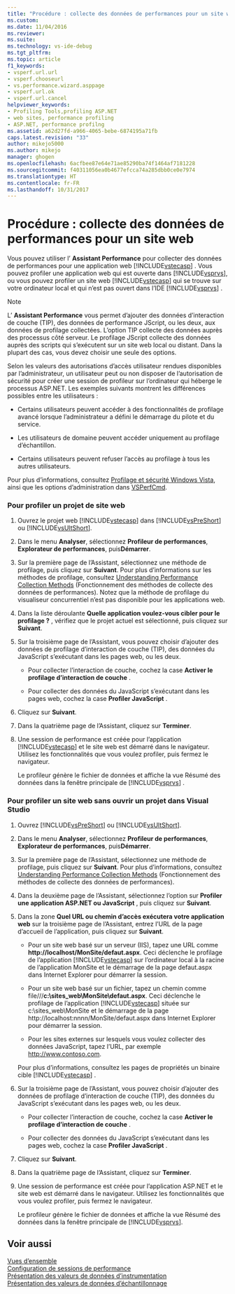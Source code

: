 ```yaml
---
title: "Procédure : collecte des données de performances pour un site web | Microsoft Docs"
ms.custom: 
ms.date: 11/04/2016
ms.reviewer: 
ms.suite: 
ms.technology: vs-ide-debug
ms.tgt_pltfrm: 
ms.topic: article
f1_keywords:
- vsperf.url.url
- vsperf.chooseurl
- vs.performance.wizard.asppage
- vsperf.url.ok
- vsperf.url.cancel
helpviewer_keywords:
- Profiling Tools,profiling ASP.NET
- web sites, performance profiling
- ASP.NET, performance profilng
ms.assetid: a62d27fd-a966-4065-bebe-6874195a71fb
caps.latest.revision: "33"
author: mikejo5000
ms.author: mikejo
manager: ghogen
ms.openlocfilehash: 6acfbee87e64e71ae85290ba74f1464af7181228
ms.sourcegitcommit: f40311056ea0b4677efcca74a285dbb0ce0e7974
ms.translationtype: HT
ms.contentlocale: fr-FR
ms.lasthandoff: 10/31/2017
---
```

# <a name="how-to-collect-performance-data-for-a-web-site"></a>Procédure : collecte des données de performances pour un site web
Vous pouvez utiliser l’ **Assistant Performance** pour collecter des données de performances pour une application web [!INCLUDE[vstecasp](../code-quality/includes/vstecasp_md.md)] . Vous pouvez profiler une application web qui est ouverte dans [!INCLUDE[vsprvs](../code-quality/includes/vsprvs_md.md)], ou vous pouvez profiler un site web [!INCLUDE[vstecasp](../code-quality/includes/vstecasp_md.md)] qui se trouve sur votre ordinateur local et qui n’est pas ouvert dans l’IDE [!INCLUDE[vsprvs](../code-quality/includes/vsprvs_md.md)] .  
  
> [!NOTE]
>  L’ **Assistant Performance** vous permet d’ajouter des données d’interaction de couche (TIP), des données de performance JScript, ou les deux, aux données de profilage collectées. L’option TIP collecte des données auprès des processus côté serveur. Le profilage JScript collecte des données auprès des scripts qui s’exécutent sur un site web local ou distant. Dans la plupart des cas, vous devez choisir une seule des options.  
  
 Selon les valeurs des autorisations d’accès utilisateur rendues disponibles par l’administrateur, un utilisateur peut ou non disposer de l’autorisation de sécurité pour créer une session de profileur sur l’ordinateur qui héberge le processus ASP.NET. Les exemples suivants montrent les différences possibles entre les utilisateurs :  
  
-   Certains utilisateurs peuvent accéder à des fonctionnalités de profilage avancé lorsque l’administrateur a défini le démarrage du pilote et du service.  
  
-   Les utilisateurs de domaine peuvent accéder uniquement au profilage d’échantillon.  
  
-   Certains utilisateurs peuvent refuser l’accès au profilage à tous les autres utilisateurs.  
  
 Pour plus d’informations, consultez [Profilage et sécurité Windows Vista](../profiling/profiling-and-windows-vista-security.md), ainsi que les options d’administration dans [VSPerfCmd](../profiling/vsperfcmd.md).  
  
### <a name="to-profile-a-web-site-project"></a>Pour profiler un projet de site web  
  
1.  Ouvrez le projet web [!INCLUDE[vstecasp](../code-quality/includes/vstecasp_md.md)] dans [!INCLUDE[vsPreShort](../code-quality/includes/vspreshort_md.md)] ou [!INCLUDE[vsUltShort](../code-quality/includes/vsultshort_md.md)].  
  
2.  Dans le menu **Analyser**, sélectionnez **Profileur de performances**, **Explorateur de performances**, puis**Démarrer**.  
  
3.  Sur la première page de l’Assistant, sélectionnez une méthode de profilage, puis cliquez sur **Suivant**. Pour plus d’informations sur les méthodes de profilage, consultez [Understanding Performance Collection Methods](../profiling/understanding-performance-collection-methods.md) (Fonctionnement des méthodes de collecte des données de performances). Notez que la méthode de profilage du visualiseur concurrentiel n’est pas disponible pour les applications web.  
  
4.  Dans la liste déroulante **Quelle application voulez-vous cibler pour le profilage ?** , vérifiez que le projet actuel est sélectionné, puis cliquez sur **Suivant**.  
  
5.  Sur la troisième page de l’Assistant, vous pouvez choisir d’ajouter des données de profilage d’interaction de couche (TIP), des données du JavaScript s’exécutant dans les pages web, ou les deux.  
  
    -   Pour collecter l’interaction de couche, cochez la case **Activer le profilage d’interaction de couche** .  
  
    -   Pour collecter des données du JavaScript s’exécutant dans les pages web, cochez la case **Profiler JavaScript** .  
  
6.  Cliquez sur **Suivant**.  
  
7.  Dans la quatrième page de l’Assistant, cliquez sur **Terminer**.  
  
8.  Une session de performance est créée pour l’application [!INCLUDE[vstecasp](../code-quality/includes/vstecasp_md.md)] et le site web est démarré dans le navigateur. Utilisez les fonctionnalités que vous voulez profiler, puis fermez le navigateur.  
  
     Le profileur génère le fichier de données et affiche la vue Résumé des données dans la fenêtre principale de [!INCLUDE[vsprvs](../code-quality/includes/vsprvs_md.md)] .  
  
### <a name="to-profile-a-web-site-without-opening-a-project-in-visual-studio"></a>Pour profiler un site web sans ouvrir un projet dans Visual Studio  
  
1.  Ouvrez [!INCLUDE[vsPreShort](../code-quality/includes/vspreshort_md.md)] ou [!INCLUDE[vsUltShort](../code-quality/includes/vsultshort_md.md)].  
  
2.  Dans le menu **Analyser**, sélectionnez **Profileur de performances**, **Explorateur de performances**, puis**Démarrer**.  
  
3.  Sur la première page de l’Assistant, sélectionnez une méthode de profilage, puis cliquez sur **Suivant**. Pour plus d’informations, consultez [Understanding Performance Collection Methods](../profiling/understanding-performance-collection-methods.md) (Fonctionnement des méthodes de collecte des données de performances).  
  
4.  Dans la deuxième page de l’Assistant, sélectionnez l’option sur **Profiler une application ASP.NET ou JavaScript** , puis cliquez sur **Suivant**.  
  
5.  Dans la zone **Quel URL ou chemin d’accès exécutera votre application web** sur la troisième page de l’Assistant, entrez l’URL de la page d’accueil de l’application, puis cliquez sur **Suivant**.  
  
    -   Pour un site web basé sur un serveur (IIS), tapez une URL comme **http://localhost/MonSite/defaut.aspx**. Ceci déclenche le profilage de l’application [!INCLUDE[vstecasp](../code-quality/includes/vstecasp_md.md)] sur l’ordinateur local à la racine de l’application MonSite et le démarrage de la page defaut.aspx dans Internet Explorer pour démarrer la session.  
  
    -   Pour un site web basé sur un fichier, tapez un chemin comme file///**c:\sites_web\MonSite\defaut.aspx**. Ceci déclenche le profilage de l’application [!INCLUDE[vstecasp](../code-quality/includes/vstecasp_md.md)] située sur c:\sites_web\MonSite et le démarrage de la page http://localhost:nnnn/MonSite/defaut.aspx dans Internet Explorer pour démarrer la session.  
  
    -   Pour les sites externes sur lesquels vous voulez collecter des données JavaScript, tapez l’URL, par exemple http://www.contoso.com.  
  
     Pour plus d’informations, consultez les pages de propriétés un binaire cible [!INCLUDE[vstecasp](../code-quality/includes/vstecasp_md.md)] .  
  
6.  Sur la troisième page de l’Assistant, vous pouvez choisir d’ajouter des données de profilage d’interaction de couche (TIP), des données du JavaScript s’exécutant dans les pages web, ou les deux.  
  
    -   Pour collecter l’interaction de couche, cochez la case **Activer le profilage d’interaction de couche** .  
  
    -   Pour collecter des données du JavaScript s’exécutant dans les pages web, cochez la case **Profiler JavaScript** .  
  
7.  Cliquez sur **Suivant**.  
  
8.  Dans la quatrième page de l’Assistant, cliquez sur **Terminer**.  
  
9. Une session de performance est créée pour l’application ASP.NET et le site web est démarré dans le navigateur. Utilisez les fonctionnalités que vous voulez profiler, puis fermez le navigateur.  
  
     Le profileur génère le fichier de données et affiche la vue Résumé des données dans la fenêtre principale de [!INCLUDE[vsprvs](../code-quality/includes/vsprvs_md.md)].  
  
## <a name="see-also"></a>Voir aussi  
 [Vues d’ensemble](../profiling/overviews-performance-tools.md)   
 [Configuration de sessions de performance](../profiling/configuring-performance-sessions.md)   
 [Présentation des valeurs de données d’instrumentation](../profiling/understanding-instrumentation-data-values.md)   
 [Présentation des valeurs de données d’échantillonnage](../profiling/understanding-sampling-data-values.md)
